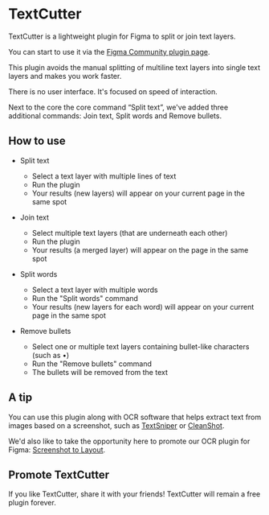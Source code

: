 # TextCutter

TextCutter is a lightweight plugin for Figma to split or join text layers.

You can start to use it via the [Figma Community plugin page]((https://www.figma.com/community/plugin/739131137116544548/TextCutter)).

This plugin avoids the manual splitting of multiline text layers into single text layers and makes you work faster.

There is no user interface. It's focused on speed of interaction.

Next to the core the core command “Split text”, we've added three additional commands: Join text, Split words and Remove bullets.

## How to use

* Split text
    * Select a text layer with multiple lines of text
    * Run the plugin
    * Your results (new layers) will appear on your current page in the same spot

* Join text
    * Select multiple text layers (that are underneath each other)
    * Run the plugin
    * Your results (a merged layer) will appear on the page in the same spot

* Split words
    * Select a text layer with multiple words
    * Run the "Split words" command
    * Your results (new layers for each word) will appear on your current page in the same spot

* Remove bullets
    * Select one or multiple text layers containing bullet-like characters (such as •)
    * Run the "Remove bullets" command
    * The bullets will be removed from the text

## A tip

You can use this plugin along with OCR software that helps extract text from images based on a screenshot, such as [TextSniper](https://textsniper.app/) or [CleanShot](https://cleanshot.com/).

We'd also like to take the opportunity here to promote our OCR plugin for Figma: [Screenshot to Layout](https://screenshottolayout.com/).

## Promote TextCutter

If you like TextCutter, share it with your friends! TextCutter will remain a free plugin forever.